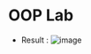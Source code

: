 # OOP Lab 
- Result :
![image](https://user-images.githubusercontent.com/72529306/141776477-5ba22f39-7723-4969-8540-24c5c5acd5bf.png)
